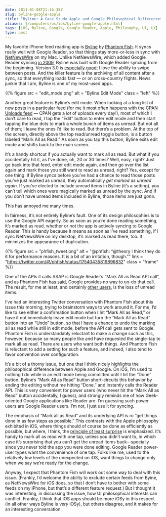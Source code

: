 ```yaml
--- 
date: 2011-01-08T21:16:35Z
slug: byline-google-apple
title: "Byline: A Case Study Apple and Google Philosophical Differences"
aliases: [/computers/os/ios/byline-google-apple.html]
tags: [iOS, Byline, Google, Google Reader, Apple, Philosophy, UI, UX]
type: post
---
```


My favorite iPhone feed reading app is [Byline] by [Phantom Fish]. It syncs
really well with Google Reader, so that things stay more-or-less in sync with
[NetNewsWire] on my Mac. Unlike NetNewsWire, which added Google Reader syncing
[in 2009], Byline was built with Google Reader syncing from the beginning.
Version 3.0 is [especially good]; I love the ability to swipe between posts. And
the killer feature is the archiving of all content after a sync, so that
everything loads fast — or on cross-country flights. News junkie that I am,
Byline is one of my most-used apps.

{{% figure
   src   = "edit_mode.png"
   alt   = "Byline Edit Mode"
   class = "left"
%}}

Another great feature is Byline’s edit mode. When looking at a long list of new
posts in a particular feed (for me it most often happens with the [CPAN Uploads
feed] — CPAN gets a *lot* of uploads every day!), most of which I don’t care to
read, I tap the “Edit” button to enter edit mode and then start tapping the blue
dots to mark a whole bunch of items as unread. But not all of them; I leave the
ones I’d like to read. But there’s a problem. At the top of the screen, directly
above the top read/unread toggle button, is a button labeled “Mark All as Read.”
As soon as you tap this button, Byline exits edit mode and shifts back to the
main screen.

It’s a handy shortcut if you actually want to mark all as read. But what if you
accidentally hit it, as I’ve done, oh, 20 or 30 times? Well, easy, right? Just
go back into that feed, enter edit mode again, and then go over the list again
and mark those you still want to read as unread, right? Yes, except for one
thing: if Byline syncs before you’ve had a chance to read those posts you’ve
just marked as unread, they automatically *get marked as unread again*. If
you’ve elected to include unread items in Byline (it’s a setting), you can’t
tell which ones were magically marked as unread by the sync. And if you don’t
have unread items included in Byline, those items are just *gone.*

This has annoyed me many times.

In fairness, it’s not entirely Byline’s fault. One of its design philosophies is
to use the Google API eagerly. So as soon as you’re done reading something, it’s
marked as read, whether or not the app is actively syncing to Google Reader.
This is handy because it means as soon as I’ve read something, if I sync
NetNewsWire on my desktop, it’s marked as read there, too. It minimizes the
appearance of duplication.

{{% figure
   src   = "phfish_tweet.png"
   alt   = "@phfish: “@theory I think they do it for performance reasons. It is a bit of an irritation, though.”"
   link  = "https://twitter.com/#!/phfish/status/17540435819896832"
   class = "frame"
%}}

One of the APIs it calls ASAP is Google Reader’s “Mark All as Read API call”,
and as Phantom Fish [has said], Google provides no way to un-do that call. The
result, for me at least, and certainly [other users], is the loss of unread
items.

I’ve had an interesting Twitter conversation with Phantom Fish about this issue
this morning, trying to brainstorm ways to work around it. For me, I’d like to
see either a confirmation button when I hit “Mark All as Read,” or have it not
immediately leave edit mode but turn the “Mark All as Read” button into an
“Undo” button, so that I have a chance to undo the marking all as read while
still in edit mode, before the API call gets sent to Google. Phantom Fish is
understandably reluctant to make a change such as this, however, because so many
people like and have requested the single-tap to mark all as read. There are
users who want both things. And Phantom Fish is reluctant to add a setting for
such a feature, and indeed, I also tend to favor convention over configuration.

It’s a bit of a thorny issue, but one that I think nicely highlights the
philosophical difference between Apple and Google. On iOS, I’m used to nothing I
do while in an edit mode being committed until I hit the “Done” button. Byline’s
“Mark All as Read” button short-circuits this behavior by ending the editing
without me hitting “Done,” and instantly calls the Reader API. This is very
convenient for power users (who never hit the “Mark All as Read” button
accidentally, I guess), and strongly reminds me of how Geek-oriented Google
applications like Reader are. I’m guessing such power users are Google Reader
users. I’m not, I just use it for syncing.

The emphasis of “Mark all as Read” and its underlying API is ro “get things done
in as few steps as possible.” This contrasts with the Apple philosophy exhibited
in iOS, where things should of course be done as efficiently as possible, but
where, I think, the [principle of least surprise] is emphasized. It’s handy to
mark all as read with one tap, unless you didn’t want to, in which case it’s
surprising that you can’t get the unread items back—specially since you never
told the app you were done editing. Google Reader power-user types want the
convenience of one tap. Folks like me, used to the relatively low levels of the
unexpected on iOS, want things to change only when we say we’re ready for the
change.

Anyway, I expect that Phantom Fish will work out some way to deal with this
issue. (Frankly, I’d welcome the ability to exclude certain feeds from Byine, as
NetNewsWire for iOS does, so that I don’t have to bother with some feeds on my
iPhone, but that’s a different feature request.) But I thought it was
interesting, in discussing the issue, how UI philosophical interests can
conflict. Frankly, I think that iOS apps should be more iOSy in this respect (in
all other ways Byline is *very* iOSy), but others disagree, and it makes for an
interesting conversation.

  [Byline]: http://www.phantomfish.com/byline.html
    "Phantom Fish - Byline - Google Reader on the go."
  [Phantom Fish]: http://www.phantomfish.com/
  [NetNewsWire]: http://netnewswireapp.com/mac/
  [in 2009]: http://www.macworld.com/article/142009/2009/07/netnewswire_32_beta_arrives_with_google_reader_syncing.html
    "Macworld: “NetNewsWire 3.2 beta arrives with Google Reader syncing”"
  [especially good]: http://www.macworld.com/appguide/app.html?id=87018
  [CPAN Uploads feed]: http://search.cpan.org/uploads.rdf
  [has said]: https://twitter.com/#!/phfish/status/17147289806045184
  [other users]: https://twitter.com/#!/flynjets/status/17112345658527744
    "@flynjets: ”@phfish Bug: Mark all as read, then edit - mark item as unread, then sync. Unread items disappear every time.”"
  [principle of least surprise]: https://en.wikipedia.org/wiki/Principle_of_least_astonishment

